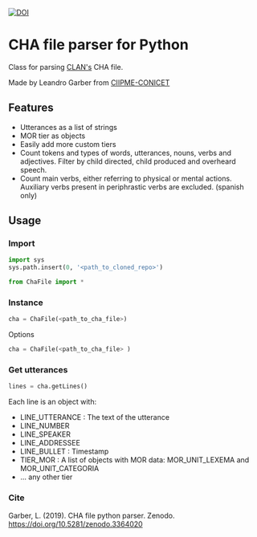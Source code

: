 
[![DOI](https://zenodo.org/badge/201303243.svg)](https://zenodo.org/badge/latestdoi/201303243)


# CHA file parser for Python

Class for parsing [CLAN's](http://dali.talkbank.org/clan/) CHA file.

Made by Leandro Garber from [CIIPME-CONICET](http://www.ciipme-conicet.gov.ar/)

## Features
* Utterances as a list of strings
* MOR tier as objects
* Easily add more custom tiers 
* Count tokens and types of words, utterances, nouns, verbs and adjectives. Filter by child directed, child produced and overheard speech.
* Count main verbs, either referring to physical or mental actions. Auxiliary verbs present in periphrastic verbs are excluded. (spanish only)

## Usage

### Import
```python
import sys
sys.path.insert(0, '<path_to_cloned_repo>')

from ChaFile import *
```

### Instance

```python
cha = ChaFile(<path_to_cha_file>)
```
Options
   
```python
cha = ChaFile(<path_to_cha_file> )
```
### Get utterances
```python
lines = cha.getLines()
```
Each line is an object with:
* LINE_UTTERANCE : The text of the utterance
* LINE_NUMBER 
* LINE_SPEAKER
* LINE_ADDRESSEE
* LINE_BULLET : Timestamp
* TIER_MOR : A list of objects with MOR data: MOR_UNIT_LEXEMA and MOR_UNIT_CATEGORIA
* ... any other tier

### Cite

Garber, L. (2019). CHA file python parser. Zenodo. https://doi.org/10.5281/zenodo.3364020
